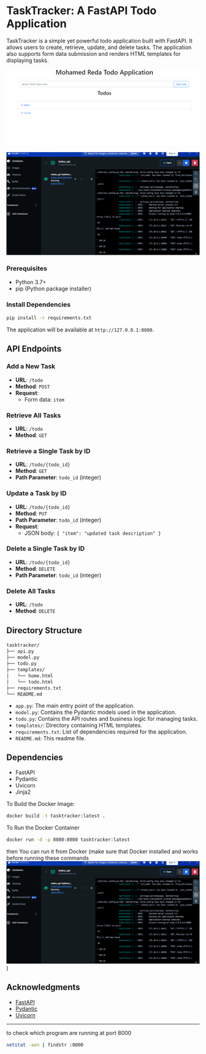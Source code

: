 # TaskTracker: A FastAPI Todo Application

TaskTracker is a simple yet powerful todo application built with FastAPI. It allows users to create, retrieve, update,
and delete tasks. The application also supports form data submission and renders HTML templates for displaying tasks.

![Screenshot.png](Screenshot.png)

![img.png](img.png)

### Prerequisites

- Python 3.7+
- pip (Python package installer)

### Install Dependencies

```bash
pip install -r requirements.txt
```

The application will be available at `http://127.0.0.1:8080`.

## API Endpoints

### Add a New Task

- **URL**: `/todo`
- **Method**: `POST`
- **Request**:
    - Form data: `item`

### Retrieve All Tasks

- **URL**: `/todo`
- **Method**: `GET`

### Retrieve a Single Task by ID

- **URL**: `/todo/{todo_id}`
- **Method**: `GET`
- **Path Parameter**: `todo_id` (integer)

### Update a Task by ID

- **URL**: `/todo/{todo_id}`
- **Method**: `PUT`
- **Path Parameter**: `todo_id` (integer)
- **Request**:
    - JSON body: `{ "item": "updated task description" }`

### Delete a Single Task by ID

- **URL**: `/todo/{todo_id}`
- **Method**: `DELETE`
- **Path Parameter**: `todo_id` (integer)

### Delete All Tasks

- **URL**: `/todo`
- **Method**: `DELETE`

## Directory Structure

```
tasktracker/
├── api.py
├── model.py
├── todo.py
├── templates/
│   └── home.html
│   └── todo.html
├── requirements.txt
└── README.md
```

- `app.py`: The main entry point of the application.
- `model.py`: Contains the Pydantic models used in the application.
- `todo.py`: Contains the API routes and business logic for managing tasks.
- `templates/`: Directory containing HTML templates.
- `requirements.txt`: List of dependencies required for the application.
- `README.md`: This readme file.

## Dependencies

- FastAPI
- Pydantic
- Uvicorn
- Jinja2

To Build the Docker Image:

```bash
docker build -t tasktracker:latest .
```

To Run the Docker Container

```bash
docker run -d -p 8080:8080 tasktracker:latest
```

then You can run it from Docker (make sure that Docker installed and works before running these
commands![img.png](img.png))

## Acknowledgments

- [FastAPI](https://fastapi.tiangolo.com/)
- [Pydantic](https://pydantic-docs.helpmanual.io/)
- [Uvicorn](https://www.uvicorn.org/)

----------------

to check which program are running at port 8000

```bash
netstat -aon | findstr :8000  
```
